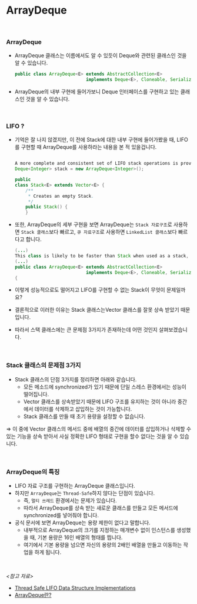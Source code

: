 # ArrayDeque

<br>

### ArrayDeque

- ArrayDeque 클래스는 이름에서도 알 수 있듯이 Deque와 관련된 클래스인 것을 알 수 있습니다.
    
    ```java
    public class ArrayDeque<E> extends AbstractCollection<E>
                               implements Deque<E>, Cloneable, Serializable {}
    ```
    
- ArrayDeque의 내부 구현에 들어가보니 Deque 인터페이스를 구현하고 있는 클래스인 것을 알 수 있습니다.

<br>

### LIFO ?

- 기억은 잘 나지 않겠지만, 이 전에 Stack에 대한 내부 구현에 들어가봤을 때, LIFO를 구현할 때 ArrayDeque를 사용하라는 내용을 본 적 있을겁니다.
    
    ```java
    
    A more complete and consistent set of LIFO stack operations is provided by the Deque interface and its implementations, which should be used in preference to this class. For example:
    Deque<Integer> stack = new ArrayDeque<Integer>();
    
    public
    class Stack<E> extends Vector<E> {
        /**
         * Creates an empty Stack.
         */
        public Stack() {
        }
    ```
    
- 또한, ArrayDeque의 세부 구현을 보면 ArrayDeque는 `Stack 자료구조`로 사용하면 `Stack 클래스`보다 빠르고, `큐 자료구조`로 사용하면 `LinkedList 클래스`보다 빠르다고 합니다.
    
    ```java
    (...)
    This class is likely to be faster than Stack when used as a stack, and faster than LinkedList when used as a queue.
    (...)
    public class ArrayDeque<E> extends AbstractCollection<E>
                               implements Deque<E>, Cloneable, Serializable
    {
    ```
    
- 이렇게 성능적으로도 떨어지고 LIFO를 구현할 수 없는 Stack이 무엇이 문제일까요?
- 결론적으로 이러한 이유는 Stack 클래스는Vector 클래스를 잘못 상속 받았기 때문입니다.
- 따라서 스택 클래스에는 큰 문제점 3가지가 존재하는데 어떤 것인지 살펴보겠습니다.

<br>

### Stack 클래스의 문제점 3가지

- Stack 클래스의 단점 3가지를 정리하면 아래와 같습니다.
    - 모든 메소드에 synchronized가 있기 때문에 단일 스레스 환경에서는 성능이 떨어집니다.
    - Vector 클래스를 상속받았기 때문에 LIFO 구조를 유지하는 것이 아니라 중간에서 데이터를 삭제하고 삽입하는 것이 가능합니다.
    - Stack 클래스를 만들 때 초기 용량을 설정할 수 없습니다.

⇒ 이 중에 Vector 클래스의 메서드 중에 배열의 중간에 데이터를 삽입하거나 삭제할 수 있는 기능을 상속 받아서 사실 정확한 LIFO 형태로 구현을 할수 없다는 것을 알 수 있습니다.

<br>

### ArrayDeque의 특징

- LIFO 자료 구조를 구현하는 ArrayDeque 클래스입니다.
- 하지만 `ArrayDeque`는 `Thread-Safe`하지 않다는 단점이 있습니다.
    - 즉, `멀티 쓰레드` 환경에서는 문제가 있습니다.
    - 따라서 ArrayDeque를 상속 받는 새로운 클래스를 만들고 모든 메서드에 synchronized를 넣어줘야 합니다.
- 공식 문서에 보면 ArrayDeque는 용량 제한이 없다고 말합니다.
    - 내부적으로 ArrayDeque의 크기를 지정하는 매개변수 없이 인스턴스를 생성했을 때, 기본 용량은 16인 배열의 형태를 띕니다.
    - 여기에서 기본 용량을 넘으면 자신의 용량의 2배인 배열을 만들고 이동하는 작업을 하게 됩니다.

<br>

*<참고 자료>*

- [Thread Safe LIFO Data Structure Implementations](https://www.baeldung.com/java-lifo-thread-safe)
- [ArrayDeque란?](https://github.com/wjdrbs96/Today-I-Learn/blob/master/Java/Collection/Queue/ArrayDeque%EB%9E%80%3F.md)

<br>
